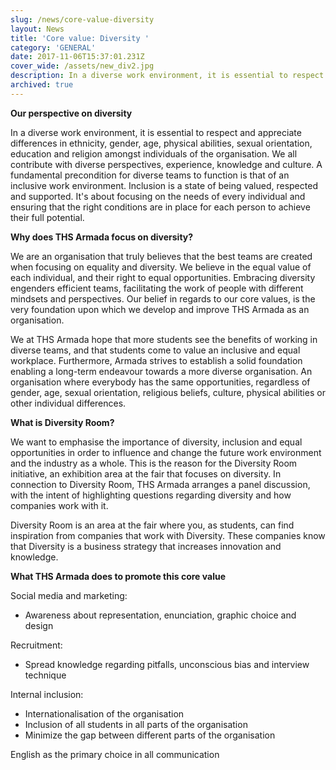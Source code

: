```yaml
---
slug: /news/core-value-diversity
layout: News
title: 'Core value: Diversity '
category: 'GENERAL'
date: 2017-11-06T15:37:01.231Z
cover_wide: /assets/new_div2.jpg
description: In a diverse work environment, it is essential to respect and appreciate differences in ethnicity, gender, age, physical abilities, sexual orientation, education and religion amongst individuals of the organisation.
archived: true
---
```

**Our perspective on diversity**

In a diverse work environment, it is essential to respect and appreciate differences in ethnicity, gender, age, physical abilities, sexual orientation, education and religion amongst individuals of the organisation. We all contribute with diverse perspectives, experience, knowledge and culture. A fundamental precondition for diverse teams to function is that of an inclusive work environment. Inclusion is a state of being valued, respected and supported. It's about focusing on the needs of every individual and ensuring that the right conditions are in place for each person to achieve their full potential.

**Why does THS Armada focus on diversity?**

We are an organisation that truly believes that the best teams are created when focusing on equality and diversity. We believe in the equal value of each individual, and their right to equal opportunities. Embracing diversity engenders efficient teams, facilitating the work of people with different mindsets and perspectives. Our belief in regards to our core values, is the very foundation upon which we develop and improve THS Armada as an organisation.

We at THS Armada hope that more students see the benefits of working in diverse teams, and that students come to value an inclusive and equal workplace. Furthermore, Armada strives to establish a solid foundation enabling a long-term endeavour towards a more diverse organisation. An organisation where everybody has the same opportunities, regardless of gender, age, sexual orientation, religious beliefs, culture, physical abilities or other individual differences.

**What is Diversity Room?**

We want to emphasise the importance of diversity, inclusion and equal opportunities in order to influence and change the future work environment and the industry as a whole. This is the reason for the Diversity Room initiative, an exhibition area at the fair that focuses on diversity. In connection to Diversity Room, THS Armada arranges a panel discussion, with the intent of highlighting questions regarding diversity and how companies work with it.

Diversity Room is an area at the fair where you, as students, can find inspiration from companies that work with Diversity. These companies know that Diversity is a business strategy that increases innovation and knowledge.

**What THS Armada does to promote this core value**

Social media and marketing:

* Awareness about representation, enunciation, graphic choice and design

Recruitment:

* Spread knowledge regarding pitfalls, unconscious bias and interview technique

Internal inclusion:

* Internationalisation of the organisation
* Inclusion of all students in all parts of the organisation
* Minimize the gap between different parts of the organisation

English as the primary choice in all communication
